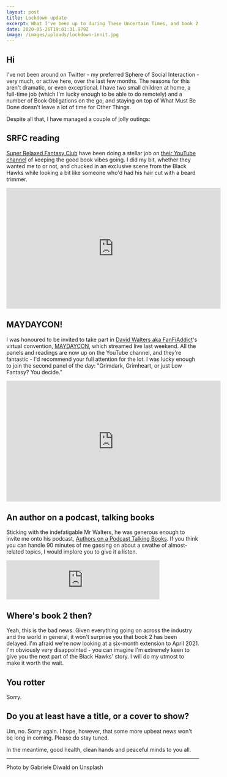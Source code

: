 ```yaml
---
layout: post
title: Lockdown update
excerpt: What I've been up to during These Uncertain Times, and book 2 news
date: 2020-05-26T19:01:31.979Z
image: /images/uploads/lockdown-innit.jpg
---
```

## Hi

I've not been around on Twitter - my preferred Sphere of Social Interaction - very much, or active here, over the last few months. The reasons for this aren't dramatic, or even exceptional. I have two small children at home, a full-time job (which I'm lucky enough to be able to do remotely) and a number of Book Obligations on the go, and staying on top of What Must Be Done doesn't leave a lot of time for Other Things.

Despite all that, I have managed a couple of jolly outings:

## SRFC reading

[Super Relaxed Fantasy Club](https://twitter.com/SRFantasyClub) have been doing a stellar job on [their YouTube channel](https://www.youtube.com/channel/UCH8uMELmpiOVLik40s8y5vA) of keeping the good book vibes going. I did my bit, whether they wanted me to or not, and chucked in an exclusive scene from the Black Hawks while looking a bit like someone who'd had his hair cut with a beard trimmer.

<iframe width="560" height="315" src="https://www.youtube-nocookie.com/embed/otVmnFGIgW0" frameborder="0" allow="accelerometer; autoplay; encrypted-media; gyroscope; picture-in-picture" allowfullscreen></iframe>

## MAYDAYCON!

I was honoured to be invited to take part in [David Walters aka FanFiAddict](https://twitter.com/DWalters29)'s virtual convention, [MAYDAYCON](https://www.youtube.com/channel/UCObUCiZk90lu5sqDSZ3lJlg/videos), which streamed live last weekend. All the panels and readings are now up on the YouTube channel, and they're fantastic - I'd recommend your full attention for the lot. I was lucky enough to join the second panel of the day: "Grimdark, Grimheart, or just Low Fantasy? You decide."

<iframe width="560" height="315" src="https://www.youtube-nocookie.com/embed/HRdpmjB1dl4" frameborder="0" allow="accelerometer; autoplay; encrypted-media; gyroscope; picture-in-picture" allowfullscreen></iframe>

## An author on a podcast, talking books

Sticking with the indefatigable Mr Walters, he was generous enough to invite me onto his podcast, [Authors on a Podcast Talking Books](https://anchor.fm/aoaptb). If you think you can handle 90 minutes of me gassing on about a swathe of almost-related topics, I would implore you to give it a listen.

<iframe src="https://anchor.fm/aoaptb/embed/episodes/Ep--39---David-Wragg-ed86ao/a-a17uno7" height="102px" width="400px" frameborder="0" scrolling="no"></iframe>

## Where's book 2 then?

Yeah, this is the bad news. Given everything going on across the industry and the world in general, it won't surprise you that book 2 has been delayed. I'm afraid we're now looking at a six-month extension to April 2021. I'm obviously very disappointed - you can imagine I'm extremely keen to give you the next part of the Black Hawks' story. I will do my utmost to make it worth the wait.

## You rotter

Sorry.

## Do you at least have a title, or a cover to show?

Um, no. Sorry again. I hope, however, that some more upbeat news won't be long in coming. Please do stay tuned.

In the meantime, good health, clean hands and peaceful minds to you all.

---
Photo by Gabriele Diwald on Unsplash